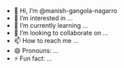 - 👋 Hi, I’m @manish-gangola-nagarro
- 👀 I’m interested in ...
- 🌱 I’m currently learning ...
- 💞️ I’m looking to collaborate on ...
- 📫 How to reach me ...
- 😄 Pronouns: ...
- ⚡ Fun fact: ...

<!---
manish-gangola-nagarro/manish-gangola-nagarro is a ✨ special ✨ repository because its `README.md` (this file) appears on your GitHub profile.
You can click the Preview link to take a look at your changes.
--->
